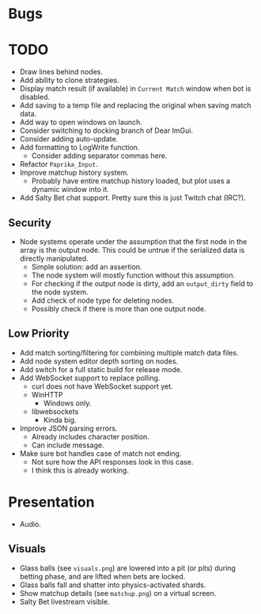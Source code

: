 Bugs
====


TODO
====
- Draw lines behind nodes.
- Add ability to clone strategies.
- Display match result (if available) in `Current Match` window when bot is disabled.
- Add saving to a temp file and replacing the original when saving match data.
- Add way to open windows on launch.
- Consider switching to docking branch of Dear ImGui.
- Consider adding auto-update.
- Add formatting to LogWrite function.
    - Consider adding separator commas here.
- Refactor `Paprika_Input`.
- Improve matchup history system.
    - Probably have entire matchup history loaded, but plot uses a dynamic window into it.
- Add Salty Bet chat support. Pretty sure this is just Twitch chat (IRC?).

Security
--------
- Node systems operate under the assumption that the first node in the array is the output node. This could be untrue if the serialized data is directly manipulated.
    - Simple solution: add an assertion.
    - The node system will mostly function without this assumption.
    - For checking if the output node is dirty, add an `output_dirty` field to the node
    system.
    - Add check of node type for deleting nodes.
    - Possibly check if there is more than one output node.

Low Priority
------------
- Add match sorting/filtering for combining multiple match data files.
- Add node system editor depth sorting on nodes.
- Add switch for a full static build for release mode.
- Add WebSocket support to replace polling.
    - curl does not have WebSocket support yet.
    - WinHTTP
        - Windows only.
    - libwebsockets
        - Kinda big.
- Improve JSON parsing errors.
    - Already includes character position.
    - Can include message.
- Make sure bot handles case of match not ending.
    - Not sure how the API responses look in this case.
    - I think this is already working.


Presentation
============
- Audio.

Visuals
-------
- Glass balls (see `visuals.png`) are lowered into a pit (or pits) during betting phase, and are lifted when bets are locked.
- Glass balls fall and shatter into physics-activated shards.
- Show matchup details (see `matchup.png`) on a virtual screen.
- Salty Bet livestream visible.
